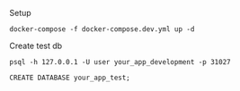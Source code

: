 Setup

```
docker-compose -f docker-compose.dev.yml up -d
```

Create test db

```
psql -h 127.0.0.1 -U user your_app_development -p 31027

CREATE DATABASE your_app_test;
```
